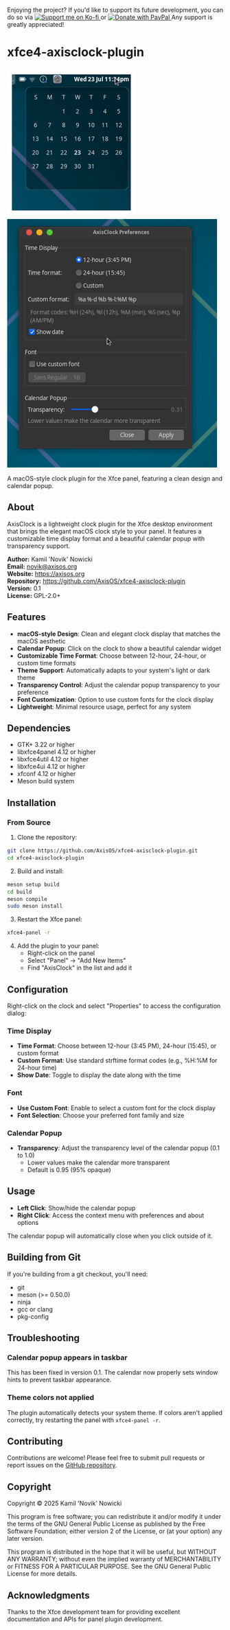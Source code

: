 Enjoying the project? If you'd like to support its future development, you can do so via <a href="https://ko-fi.com/axisos">
  <img src="https://ko-fi.com/img/githubbutton_sm.svg" alt="Support me on Ko-fi" height="35">
</a> or <a href="https://paypal.me/AxisOS">
  <img src="https://img.shields.io/badge/PayPal-00457C?style=for-the-badge&logo=paypal&logoColor=white" alt="Donate with PayPal" height="45">
</a> Any support is greatly appreciated!

# xfce4-axisclock-plugin

![clock](screenshots/clock.png)
![Settings](screenshots/settings.png)

A macOS-style clock plugin for the Xfce panel, featuring a clean design and calendar popup.

## About

AxisClock is a lightweight clock plugin for the Xfce desktop environment that brings the elegant macOS clock style to your panel. It features a customizable time display format and a beautiful calendar popup with transparency support.

**Author:** Kamil 'Novik' Nowicki  
**Email:** novik@axisos.org  
**Website:** https://axisos.org  
**Repository:** https://github.com/AxisOS/xfce4-axisclock-plugin  
**Version:** 0.1  
**License:** GPL-2.0+  

## Features

- **macOS-style Design**: Clean and elegant clock display that matches the macOS aesthetic
- **Calendar Popup**: Click on the clock to show a beautiful calendar widget
- **Customizable Time Format**: Choose between 12-hour, 24-hour, or custom time formats
- **Theme Support**: Automatically adapts to your system's light or dark theme
- **Transparency Control**: Adjust the calendar popup transparency to your preference
- **Font Customization**: Option to use custom fonts for the clock display
- **Lightweight**: Minimal resource usage, perfect for any system

## Dependencies

- GTK+ 3.22 or higher
- libxfce4panel 4.12 or higher
- libxfce4util 4.12 or higher
- libxfce4ui 4.12 or higher
- xfconf 4.12 or higher
- Meson build system

## Installation

### From Source

1. Clone the repository:
```bash
git clone https://github.com/AxisOS/xfce4-axisclock-plugin.git
cd xfce4-axisclock-plugin
```

2. Build and install:
```bash
meson setup build
cd build
meson compile
sudo meson install
```

3. Restart the Xfce panel:
```bash
xfce4-panel -r
```

4. Add the plugin to your panel:
   - Right-click on the panel
   - Select "Panel" → "Add New Items"
   - Find "AxisClock" in the list and add it

## Configuration

Right-click on the clock and select "Properties" to access the configuration dialog:

### Time Display
- **Time Format**: Choose between 12-hour (3:45 PM), 24-hour (15:45), or custom format
- **Custom Format**: Use standard strftime format codes (e.g., %H:%M for 24-hour time)
- **Show Date**: Toggle to display the date along with the time

### Font
- **Use Custom Font**: Enable to select a custom font for the clock display
- **Font Selection**: Choose your preferred font family and size

### Calendar Popup
- **Transparency**: Adjust the transparency level of the calendar popup (0.1 to 1.0)
  - Lower values make the calendar more transparent
  - Default is 0.95 (95% opaque)

## Usage

- **Left Click**: Show/hide the calendar popup
- **Right Click**: Access the context menu with preferences and about options

The calendar popup will automatically close when you click outside of it.

## Building from Git

If you're building from a git checkout, you'll need:
- git
- meson (>= 0.50.0)
- ninja
- gcc or clang
- pkg-config

## Troubleshooting

### Calendar popup appears in taskbar
This has been fixed in version 0.1. The calendar now properly sets window hints to prevent taskbar appearance.

### Theme colors not applied
The plugin automatically detects your system theme. If colors aren't applied correctly, try restarting the panel with `xfce4-panel -r`.

## Contributing

Contributions are welcome! Please feel free to submit pull requests or report issues on the [GitHub repository](https://github.com/AxisOS/xfce4-axisclock-plugin).

## Copyright

Copyright © 2025 Kamil 'Novik' Nowicki

This program is free software; you can redistribute it and/or modify it under the terms of the GNU General Public License as published by the Free Software Foundation; either version 2 of the License, or (at your option) any later version.

This program is distributed in the hope that it will be useful, but WITHOUT ANY WARRANTY; without even the implied warranty of MERCHANTABILITY or FITNESS FOR A PARTICULAR PURPOSE. See the GNU General Public License for more details.

## Acknowledgments

Thanks to the Xfce development team for providing excellent documentation and APIs for panel plugin development.
